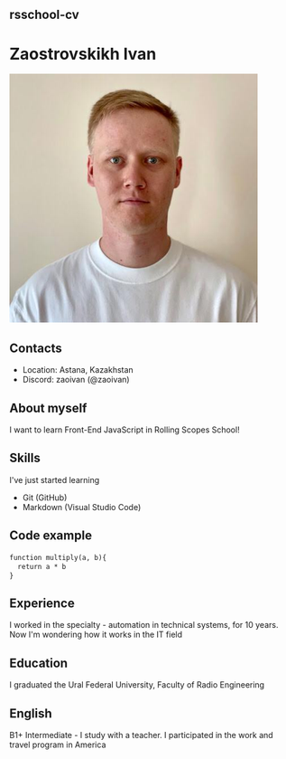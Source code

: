 ## rsschool-cv

# Zaostrovskikh Ivan
![avatar](/PHOTO-2022-11-01-19-31-11.jpg "Аватар Заостровских Иван")

## Contacts
* Location: Astana, Kazakhstan
* Discord: zaoivan (@zaoivan) 

## About myself
I want to learn Front-End JavaScript in Rolling Scopes School!

## Skills
I've just started learning
* Git (GitHub)
* Markdown (Visual Studio Code)

## Code example
```
function multiply(a, b){
  return a * b
}
```

## Experience
I worked in the specialty - automation in technical systems, for 10 years. Now I'm wondering how it works in the IT field

## Education
I graduated the Ural Federal University, Faculty of Radio Engineering

## English
B1+ Intermediate - I study with a teacher. I participated in the work and travel program in America


